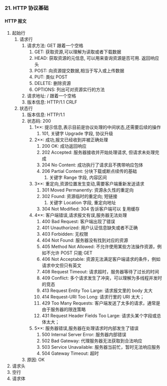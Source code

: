 ### 21. HTTP 协议基础

#### HTTP 报⽂

1. 起始行
   1. 请求行
      1. 请求方法: GET 跟着一个空格
         1. GET: 获取资源,可以理解为读取或者下载数据
         2. HEAD: 获取资源的元信息, 可以用来查询资源是否可用. 返回响应头
         3. POST: 向资源提交数据,相当于写⼊或上传数据
         4. PUT: 类似 POST
         5. DELETE: 删除资源
         6. OPTIONS: 列出可对资源实⾏的⽅法
      2. 请求地址: / 跟着一个空格
      3. 版本信息: HTTP/1.1 CRLF
   2. 状态行
      1. 版本信息: HTTP/1.1 
      2. 状态码: 200
         1. 1××: 提⽰信息,表⽰⽬前是协议处理的中间状态,还需要后续的操作
            1. 101, 关键字 Upgrade 字段, 协议升级
         2. 2××: 成功,报⽂已经收到并被正确处理
            1. 200 OK: 成功返回响应
            2. 202 Accepted: 服务器接收并开始处理请求, 但请求未处理完成
            3. 204 No Content: 成功执⾏了请求且不携带响应包体
            4. 206 Partial Content: 分块下载或断点续传的基础
               1. 关键字 Range 字段, 内容区间
         3. 3××: 重定向,资源位置发⽣变动,需要客户端重新发送请求
            1. 301 Moved Permanently: 资源永久性的重定向 
            2. 302 Found: 资源临时的重定向; 短链接
               1. 关键字 Location 字段, 重定向地址
            3. 304 Not Modified: 304 告诉客户端可以 复⽤缓存
         4. 4××: 客户端错误,请求报⽂有误,服务器⽆法处理
            1. 400 Bad Request: 客户端出现了错误
            2. 401 Unauthorized: ⽤户认证信息缺失或者不正确
            3. 403 Forbidden: ⽆权限
            4. 404 Not Found: 服务器没有找到对应的资源
            5. 405 Method Not Allowed: 不允许使⽤某些⽅法操作资源，例如不允许 POST 只能 GET
            6. 406 Not Acceptable: 资源⽆法满⾜客户端请求的条件，例如请求中⽂但只有英⽂
            7. 408 Request Timeout: 请求超时，服务器等待了过长的时间
            8. 409 Conflict: 多个请求发⽣了冲突，可以理解为多线程并发时的竞态
            9. 413 Request Entity Too Large: 请求报⽂⾥的 body 太⼤
            10. 414 Request-URI Too Long: 请求⾏⾥的 URI 太⼤；
            11. 429 Too Many Requests: 客户端发送了太多的请求，通常是由于服务器的限连策略
            12. 431 Request Header Fields Too Large: 请求头某个字段或总体太⼤；
         5. 5××: 服务器错误,服务器在处理请求时内部发⽣了错误
            1. 500 Internal Server Error: 服务器内部错误
            2. 502 Bad Gateway: 代理服务器⽆法获取到合法响应
            3. 503 Service Unavailable: 服务器当前忙，暂时⽆法响应服务
            4. 504 Gateway Timeout: 超时
      3. 原因: OK
2. 请求头
3. 空行
4. 请求体